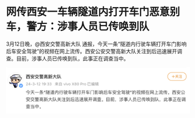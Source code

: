 # 网传西安一车辆隧道内打开车门恶意别车，警方：涉事人员已传唤到队

3月12日晚，@西安交警高新大队
通报，今天一条“隧道内行驶车辆打开车门影响后车安全驾驶”的视频在网上流传。西安公安交警高新大队关注到后迅速展开调查。目前，涉事人员已传唤到队，此事正在调查当中。
​​

![d3bff3408005f550dedbc0958737b440.jpg](https://raw.githubusercontent.com/qqhsx/qqnews_image/main/2024/03/12/网传西安一车辆隧道内打开车门恶意别车，警方：涉事人员已传唤到队/d3bff3408005f550dedbc0958737b440.jpg)

